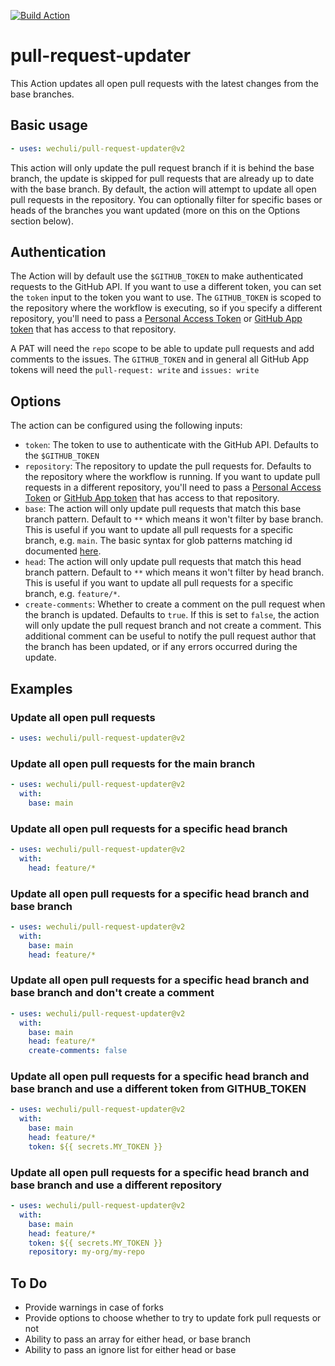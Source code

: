 [![Build Action](https://github.com/wechuli/pull-request-updater/actions/workflows/build.yml/badge.svg)](https://github.com/wechuli/pull-request-updater/actions/workflows/build.yml)

# pull-request-updater

This Action updates all open pull requests with the latest changes from the base branches.

## Basic usage

```yml
- uses: wechuli/pull-request-updater@v2
```

This action will only update the pull request branch if it is behind the base branch, the update is skipped for pull requests that are already up to date with the base branch. By default, the action will attempt to update all open pull requests in the repository. You can optionally filter for specific bases or heads of the branches you want updated (more on this on the Options section below).

## Authentication

The Action will by default use the `$GITHUB_TOKEN` to make authenticated requests to the GitHub API. If you want to use a different token, you can set the `token` input to the token you want to use. The `GITHUB_TOKEN` is scoped to the repository where the workflow is executing, so if you specify a different repository, you'll need to pass a [Personal Access Token](https://docs.github.com/en/authentication/keeping-your-account-and-data-secure/creating-a-personal-access-token) or [GitHub App token](https://docs.github.com/en/authentication/connecting-to-github-with-ssh/managing-deploy-keys#server-to-server-tokens) that has access to that repository.

A PAT will need the `repo` scope to be able to update pull requests and add comments to the issues. The `GITHUB_TOKEN` and in general all GitHub App tokens will need the `pull-request: write` and `issues: write`

## Options

The action can be configured using the following inputs:

- `token`: The token to use to authenticate with the GitHub API. Defaults to the `$GITHUB_TOKEN`
- `repository`: The repository to update the pull requests for. Defaults to the repository where the workflow is running. If you want to update pull requests in a different repository, you'll need to pass a [Personal Access Token](https://docs.github.com/en/authentication/keeping-your-account-and-data-secure/creating-a-personal-access-token) or [GitHub App token](https://docs.github.com/en/authentication/connecting-to-github-with-ssh/managing-deploy-keys#server-to-server-tokens) that has access to that repository.
- `base`: The action will only update pull requests that match this base branch pattern. Default to `**` which means it won't filter by base branch. This is useful if you want to update all pull requests for a specific branch, e.g. `main`. The basic syntax for glob patterns matching id documented [here](https://docs.github.com/en/actions/using-workflows/workflow-syntax-for-github-actions#filter-pattern-cheat-sheet).
- `head`: The action will only update pull requests that match this head branch pattern. Default to `**` which means it won't filter by head branch. This is useful if you want to update all pull requests for a specific branch, e.g. `feature/*`.
- `create-comments`: Whether to create a comment on the pull request when the branch is updated. Defaults to `true`. If this is set to `false`, the action will only update the pull request branch and not create a comment. This additional comment can be useful to notify the pull request author that the branch has been updated, or if any errors occurred during the update.

## Examples

### Update all open pull requests

```yml
- uses: wechuli/pull-request-updater@v2
```

### Update all open pull requests for the main branch

```yml
- uses: wechuli/pull-request-updater@v2
  with:
    base: main
```

### Update all open pull requests for a specific head branch

```yml
- uses: wechuli/pull-request-updater@v2
  with:
    head: feature/*
```

### Update all open pull requests for a specific head branch and base branch

```yml
- uses: wechuli/pull-request-updater@v2
  with:
    base: main
    head: feature/*
```

### Update all open pull requests for a specific head branch and base branch and don't create a comment

```yml
- uses: wechuli/pull-request-updater@v2
  with:
    base: main
    head: feature/*
    create-comments: false
```

### Update all open pull requests for a specific head branch and base branch and use a different token from GITHUB_TOKEN

```yml
- uses: wechuli/pull-request-updater@v2
  with:
    base: main
    head: feature/*
    token: ${{ secrets.MY_TOKEN }}
```

### Update all open pull requests for a specific head branch and base branch and use a different repository

```yml
- uses: wechuli/pull-request-updater@v2
  with:
    base: main
    head: feature/*
    token: ${{ secrets.MY_TOKEN }}
    repository: my-org/my-repo
```

## To Do

- Provide warnings in case of forks
- Provide options to choose whether to try to update fork pull requests or not
- Ability to pass an array for either head, or base branch
- Ability to pass an ignore list for either head or base
